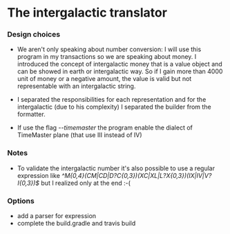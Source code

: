 # The intergalactic translator

### Design choices

* We aren't only speaking about number conversion: I will use this program in my transactions so we are speaking about money. I introduced the concept of intergalactic money that is a value object and can be showed in earth or intergalactic way. So if I gain more than 4000 unit of money or a negative amount, the value is valid but not representable with an intergalactic string.

* I separated the responsibilities for each representation and for the intergalactic (due to his complexity) I separated the builder from the formatter. 

* If use the flag _--timemaster_ the program enable the dialect of TimeMaster plane (that use III instead of IV)

### Notes

* To validate the intergalactic number it's also possible to use a regular expression like _^M{0,4}(CM|CD|D?C{0,3})(XC|XL|L?X{0,3})(IX|IV|V?I{0,3})$_ but I realized only at the end :-(

### Options

* add a parser for expression
* complete the build.gradle and travis build